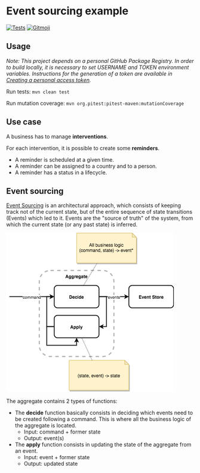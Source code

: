 # Event sourcing example

[![Tests](https://github.com/sylvaindecout/event-sourcing-example/actions/workflows/maven.yml/badge.svg?branch=master)](https://github.com/sylvaindecout/event-sourcing-example/actions/workflows/maven.yml) [![Gitmoji](https://img.shields.io/badge/gitmoji-%20%F0%9F%98%9C%20%F0%9F%98%8D-FFDD67.svg)](https://gitmoji.dev)

## Usage

*Note: This project depends on a personal GitHub Package Registry. In order to build locally, it is necessary to set
USERNAME and TOKEN environment variables. Instructions for the generation of a token are available in
[Creating a personal access token](https://docs.github.com/en/authentication/keeping-your-account-and-data-secure/creating-a-personal-access-token).*

Run tests: `mvn clean test`

Run mutation coverage: `mvn org.pitest:pitest-maven:mutationCoverage`

## Use case
A business has to manage **interventions**.

For each intervention, it is possible to create some **reminders**.
* A reminder is scheduled at a given time.
* A reminder can be assigned to a country and to a person.
* A reminder has a status in a lifecycle.

## Event sourcing

[Event Sourcing](https://martinfowler.com/eaaDev/EventSourcing.html) is an architectural approach, which consists of keeping track not of the current state, but of the entire sequence of state transitions (Events) which led to it.
Events are the "source of truth" of the system, from which the current state (or any past state) is inferred.

![Event sourcing](doc/images/Event_sourcing.png)

The aggregate contains 2 types of functions:
* The **decide** function basically consists in deciding which events need to be created following a command. This is where all the business logic of the aggregate is located.
  * Input: command + former state
  * Output: event(s)
* The **apply** function consists in updating the state of the aggregate from an event.
  * Input: event + former state
  * Output: updated state
